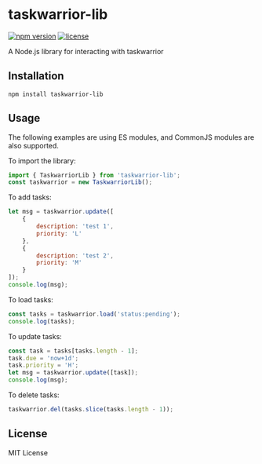 # taskwarrior-lib

[![npm version](https://badgen.net/npm/v/taskwarrior-lib)](https://www.npmjs.com/package/taskwarrior-lib)
[![license](https://badgen.net/github/license/dcsunset/taskwarrior-lib)](https://github.com/DCsunset/taskwarrior-lib)


A Node.js library for interacting with taskwarrior

## Installation

```
npm install taskwarrior-lib
```

## Usage

The following examples are using ES modules,
and CommonJS modules are also supported.

To import the library:

```js
import { TaskwarriorLib } from 'taskwarrior-lib';
const taskwarrior = new TaskwarriorLib();
```

To add tasks:

```js
let msg = taskwarrior.update([
	{
		description: 'test 1',
		priority: 'L'
	},
	{
		description: 'test 2',
		priority: 'M'
	}
]);
console.log(msg);
```

To load tasks:

```js
const tasks = taskwarrior.load('status:pending');
console.log(tasks);
```

To update tasks:

```js
const task = tasks[tasks.length - 1];
task.due = 'now+1d';
task.priority = 'H';
let msg = taskwarrior.update([task]);
console.log(msg);
```

To delete tasks:

```js
taskwarrior.del(tasks.slice(tasks.length - 1));
```

## License

MIT License

